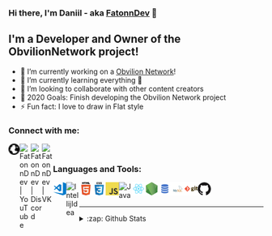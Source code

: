### Hi there, I'm Daniil - aka [FatonnDev][website] 👋

## I'm a Developer and Owner of the ObvilionNetwork project!

- 🔭 I’m currently working on a [Obvilion Network][website]!
- 🌱 I’m currently learning everything 🤣
- 👯 I’m looking to collaborate with other content creators
- 🥅 2020 Goals: Finish developing the Obvilion Network project
- ⚡ Fun fact: I love to draw in Flat style

### Connect with me:

[<img align="left" alt="ObvilionNetwork.ru" width="22px" src="https://raw.githubusercontent.com/iconic/open-iconic/master/svg/globe.svg" />][website]
[<img align="left" alt="FatonnDev | YouTube" width="22px" src="https://cdn.jsdelivr.net/npm/simple-icons@v3/icons/youtube.svg" />][youtube]
[<img align="left" alt="FatonnDev | Discord" width="22px" src="https://cdn.jsdelivr.net/npm/simple-icons@3.4.1/icons/discord.svg" />][discord]
[<img align="left" alt="FatonnDev | VK" width="22px" src="https://cdn.jsdelivr.net/npm/simple-icons@3.4.1/icons/vk.svg" />][vk]

<br />

### Languages and Tools:

[<img align="left" alt="Visual Studio Code" width="26px" src="https://raw.githubusercontent.com/github/explore/80688e429a7d4ef2fca1e82350fe8e3517d3494d/topics/visual-studio-code/visual-studio-code.png" />][github]
[<img align="left" alt="IntellijIdea" width="26px" src="https://im0-tub-by.yandex.net/i?id=12e2cc42739f5a18bec6ac85585a9b94&n=13" />][github]
[<img align="left" alt="HTML5" width="26px" src="https://raw.githubusercontent.com/github/explore/80688e429a7d4ef2fca1e82350fe8e3517d3494d/topics/html/html.png" />][github]
[<img align="left" alt="CSS3" width="26px" src="https://raw.githubusercontent.com/github/explore/80688e429a7d4ef2fca1e82350fe8e3517d3494d/topics/css/css.png" />][github]
[<img align="left" alt="JavaScript" width="26px" src="https://raw.githubusercontent.com/github/explore/80688e429a7d4ef2fca1e82350fe8e3517d3494d/topics/javascript/javascript.png" />][github]
[<img align="left" alt="Java" width="26px" src="https://img2.freepng.ru/20180714/utg/kisspng-java-development-kit-programmer-java-runtime-envir-java-5b49b3906b5aa5.8117995215315567524397.jpg" />][github]
[<img align="left" alt="React" width="26px" src="https://raw.githubusercontent.com/github/explore/80688e429a7d4ef2fca1e82350fe8e3517d3494d/topics/react/react.png" />][github]
[<img align="left" alt="Node.js" width="26px" src="https://raw.githubusercontent.com/github/explore/80688e429a7d4ef2fca1e82350fe8e3517d3494d/topics/nodejs/nodejs.png" />][github]
[<img align="left" alt="SQL" width="26px" src="https://raw.githubusercontent.com/github/explore/80688e429a7d4ef2fca1e82350fe8e3517d3494d/topics/sql/sql.png" />][github]
[<img align="left" alt="MySQL" width="26px" src="https://raw.githubusercontent.com/github/explore/80688e429a7d4ef2fca1e82350fe8e3517d3494d/topics/mysql/mysql.png" />][github]
[<img align="left" alt="Git" width="26px" src="https://raw.githubusercontent.com/github/explore/80688e429a7d4ef2fca1e82350fe8e3517d3494d/topics/git/git.png" />][github]
[<img align="left" alt="GitHub" width="26px" src="https://raw.githubusercontent.com/github/explore/78df643247d429f6cc873026c0622819ad797942/topics/github/github.png" />][github]

<br />
<br />

---

<details>
  <summary>:zap: Github Stats</summary>

  <img align="left" alt="codeSTACKr's Github Stats" src="https://github-readme-stats.codestackr.vercel.app/api?username=Fatonndev&show_icons=true&hide_border=true" />

</details>

[website]: https://obvilionnetwork.ru
[youtube]: https://www.youtube.com/channel/UCOCmhBFDKU2QC3oUuR8vwEw?view_as=subscriber
[vk]: https://vk.com/asdaniel
[discord]: https://discord.gg/cg82mjh
[github]: https://github.com/Fatonndev

